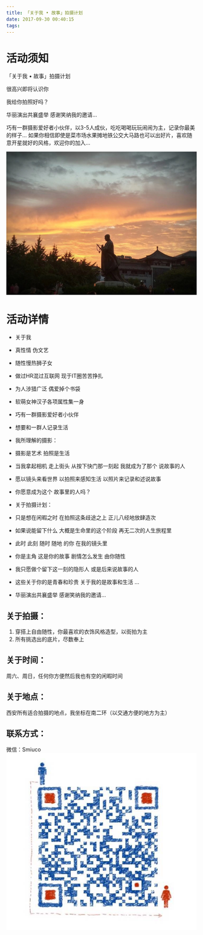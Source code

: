 ```yaml
---
title: 「关于我 • 故事」拍摄计划
date: 2017-09-30 00:40:15
tags:
---
```

# 活动须知

「关于我 • 故事」拍摄计划 

很高兴即将认识你 

我给你拍照好吗？ 

华丽演出共襄盛举 感谢笑纳我的邀请...

巧有一群摄影爱好者小伙伴，以3-5人成伙，吃吃喝喝玩玩闹闹为主，记录你最美的样子...
如果你相信即使是菜市场水果摊地铁公交大马路也可以出好片，喜欢随意开星就好的风格，欢迎你的加入...

![image](https://raw.githubusercontent.com/tongyuanfeng/qiaohe_web/master/img/sheying.jpg)
# 活动详情

- 关于我
- 真性情 伪文艺 
- 随性慢热狮子女 
- 做过HR混过互联网 现于IT圈苦苦挣扎
- 为人涉猎广泛 偶爱掉个书袋
- 软萌女神汉子各项属性集一身
- 巧有一群摄影爱好者小伙伴
- 想要和一群人记录生活

- 我所理解的摄影： 
- 摄影是艺术 拍照是生活 
- 当我拿起相机 走上街头 从按下快门那一刻起 我就成为了那个 说故事的人 
- 愿以镜头来看世界 以拍照来感知生活 以照片来记录和述说故事
- 你愿意成为这个 故事里的人吗？ 
- 关于拍摄计划： 
- 只是想在闲暇之时 在拍照这条歧途之上 正儿八经地放肆造次 
- 如果说能留下什么 大概是生命里的这个阶段 再无二次的人生旅程里 
- 此时 此刻 随时 随地 的你 在我的镜头里
- 你是主角 这是你的故事 剧情怎么发生 由你随性 
- 我只愿做个留下这一刻的隐形人 或是后来说故事的人 
- 这些关于你的是青春和珍贵 关于我的是故事和生活 
... 

- 华丽演出共襄盛举 感谢笑纳我的邀请... 


## 关于拍摄： 
1. 穿搭上自由随性，你最喜欢的衣饰风格造型，以街拍为主 
1. 所有挑选出的底片，尽数奉上 

## 关于时间： 
周六、周日，任何你方便然后我也有空的闲暇时间 

## 关于地点： 
西安所有适合拍摄的地点，我坐标在南二环（以交通方便的地方为主） 

## 联系方式： 
微信：Smiuco
![image](https://raw.githubusercontent.com/tongyuanfeng/qiaohe_web/master/img/add_weixinjpg.jpg)